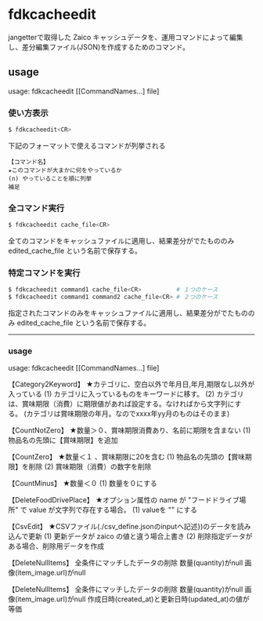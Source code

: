 # fdkcacheedit

jangetterで取得した Zaico キャッシュデータを、運用コマンドによって編集し、差分編集ファイル(JSON)を作成するためのコマンド。

## usage

usage: fdkcacheedit [[CommandNames...] file]

### 使い方表示

```sh
$ fdkcacheedit<CR>
```

下記のフォーマットで使えるコマンドが列挙される

```
【コマンド名】
★このコマンドが大まかに何をやっているか
(n) やっていることを順に列挙
補足
```

### 全コマンド実行

```sh
$ fdkcacheedit cache_file<CR>
```

全てのコマンドをキャッシュファイルに適用し、結果差分がでたもののみ edited_cache_file という名前で保存する。

### 特定コマンドを実行

```sh
$ fdkcacheedit command1 cache_file<CR>          # １つのケース
$ fdkcacheedit command1 command2 cache_file<CR> # ２つのケース
```

指定されたコマンドのみをキャッシュファイルに適用し、結果差分がでたもののみ edited_cache_file という名前で保存する。

---

### usage

usage: fdkcacheedit [[CommandNames...] file]

【Category2Keyword】
★カテゴリに、空白以外で年月日,年月,期限なし以外が入っている
(1) カテゴリに入っているものをキーワードに移す。
(2) カテゴリは、賞味期限（消費）に期限値があれば設定する。なければから文字列にする。
(カテゴリは賞味期限の年月。なのでxxxx年yy月のものはそのまま)

【CountNotZero】
★数量＞０、賞味期限消費あり、名前に期限を含まない
(1) 物品名の先頭に【賞味期限】を追加

【CountZero】
★数量＜１ 、賞味期限に20を含む
(1) 物品名の先頭の【賞味期限】を削除
(2) 賞味期限（消費）の数字を削除

【CountMinus】
★数量＜０
(1) 数量を０にする

【DeleteFoodDrivePlace】
★オプション属性の name が "フードドライブ場所" で value が文字列で存在する場合。
(1) valueを "" にする

【CsvEdit】
★CSVファイル(./csv_define.jsonのinputへ記述})のデータを読み込んで更新
(1) 更新データが zaico の値と違う場合上書き
(2) 削除指定データがある場合、削除用データを作成

【DeleteNullItems】
全条件にマッチしたデータの削除
数量(quantity)がnull
画像(item_image.url)がnull

【DeleteNullItems】
全条件にマッチしたデータの削除
数量(quantity)がnull
画像(item_image.url)がnull
作成日時(created_at)と更新日時(updated_at)の値が等価
